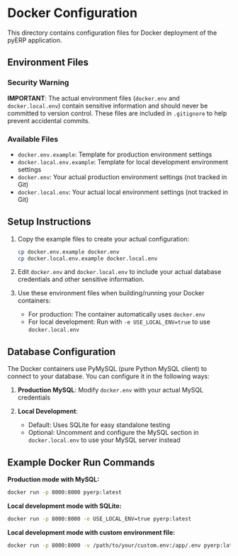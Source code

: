 # Docker Configuration

This directory contains configuration files for Docker deployment of the pyERP application.

## Environment Files

### Security Warning

**IMPORTANT**: The actual environment files (`docker.env` and `docker.local.env`) contain sensitive information 
and should never be committed to version control. These files are included in `.gitignore` to help prevent 
accidental commits.

### Available Files

- `docker.env.example`: Template for production environment settings
- `docker.local.env.example`: Template for local development environment settings
- `docker.env`: Your actual production environment settings (not tracked in Git)
- `docker.local.env`: Your actual local environment settings (not tracked in Git)

## Setup Instructions

1. Copy the example files to create your actual configuration:
   ```bash
   cp docker.env.example docker.env
   cp docker.local.env.example docker.local.env
   ```

2. Edit `docker.env` and `docker.local.env` to include your actual database credentials and other sensitive information.

3. Use these environment files when building/running your Docker containers:
   - For production: The container automatically uses `docker.env`
   - For local development: Run with `-e USE_LOCAL_ENV=true` to use `docker.local.env`

## Database Configuration

The Docker containers use PyMySQL (pure Python MySQL client) to connect to your database.
You can configure it in the following ways:

1. **Production MySQL**: Modify `docker.env` with your actual MySQL credentials

2. **Local Development**: 
   - Default: Uses SQLite for easy standalone testing
   - Optional: Uncomment and configure the MySQL section in `docker.local.env` to use your MySQL server instead

## Example Docker Run Commands

**Production mode with MySQL:**
```bash
docker run -p 8000:8000 pyerp:latest
```

**Local development mode with SQLite:**
```bash
docker run -p 8000:8000 -e USE_LOCAL_ENV=true pyerp:latest
```

**Local development mode with custom environment file:**
```bash
docker run -p 8000:8000 -v /path/to/your/custom.env:/app/.env pyerp:latest
``` 